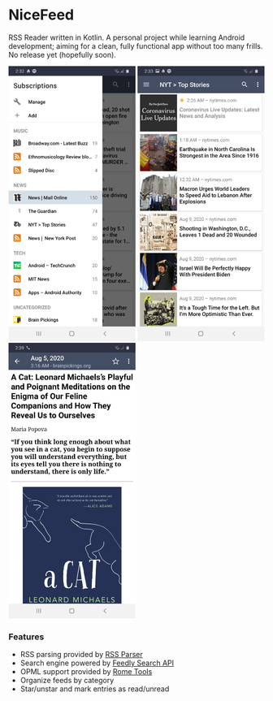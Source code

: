 # NiceFeed
RSS Reader written in Kotlin. A personal project while learning Android development; aiming for a clean, fully functional app without too many frills. No release yet (hopefully soon).

<img width="250" src="Screenshot_20200810-023234_NiceFeed.jpg"> <img width="250" src="Screenshot_20200810-023326_NiceFeed.jpg"> <img width="250" src="Screenshot_20200810-023921_NiceFeed.jpg">

<h3>Features</h3>
<ul>
  <li>RSS parsing provided by <a href="https://github.com/prof18/RSS-Parser">RSS Parser</a></li>
  <li>Search engine powered by <a href="https://developer.feedly.com/v3/search/">Feedly Search API</a></li>
  <li>OPML support provided by <a href="https://github.com/rometools/rome">Rome Tools</a>
  <li>Organize feeds by category</li>
  <li>Star/unstar and mark entries as read/unread</li>
</ul>
